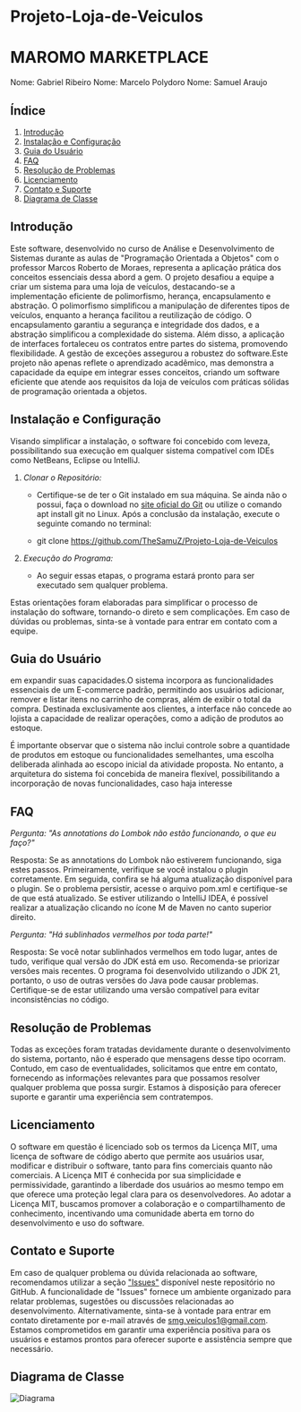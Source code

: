 # Projeto-Loja-de-Veiculos

# MAROMO MARKETPLACE
Nome: Gabriel Ribeiro
Nome: Marcelo Polydoro
Nome: Samuel Araujo

## Índice

1. [Introdução](#introdução)
2. [Instalação e Configuração](#instalação-e-configuração)
3. [Guia do Usuário](#guia-do-usuário)
4. [FAQ](#faq)
5. [Resolução de Problemas](#resolução-de-problemas)
6. [Licenciamento](#licenciamento)
7. [Contato e Suporte](#contato-e-suporte)
8. [Diagrama de Classe](#diagrama-de-classe)

## Introdução

Este software, desenvolvido no curso de Análise e Desenvolvimento de Sistemas durante as aulas de "Programação Orientada
a Objetos" com o professor Marcos Roberto de Moraes, representa a aplicação prática dos conceitos essenciais dessa abord a
gem. O projeto desafiou a equipe a criar um sistema para uma loja de veículos, destacando-se a implementação eficiente de
polimorfismo, herança, encapsulamento e abstração. O polimorfismo simplificou a manipulação de diferentes tipos de veículos,
enquanto a herança facilitou a reutilização de código. O encapsulamento garantiu a segurança e integridade dos dados, e 
a abstração simplificou a complexidade do sistema. Além disso, a aplicação de interfaces fortaleceu os contratos entre 
partes do sistema, promovendo flexibilidade. A gestão de exceções assegurou a robustez do software.Este projeto não apenas
reflete o aprendizado acadêmico, mas demonstra a capacidade da equipe em integrar esses conceitos, criando um software 
eficiente que atende aos requisitos da loja de veículos com práticas sólidas de programação orientada a objetos.

## Instalação e Configuração

Visando simplificar a instalação, o software foi concebido com leveza, possibilitando sua execução em 
qualquer sistema compatível com IDEs como NetBeans, Eclipse ou IntelliJ.

1. *Clonar o Repositório:*
    - Certifique-se de ter o Git instalado em sua máquina. Se ainda não o possui, faça o download no [site oficial do Git](https://git-scm.com/) ou utilize o comando apt install git no Linux. Após a conclusão da instalação, execute o seguinte comando no terminal: 
      
    - git clone https://github.com/TheSamuZ/Projeto-Loja-de-Veiculos

4. *Execução do Programa:*
    - Ao seguir essas etapas, o programa estará pronto para ser executado sem qualquer problema.

Estas orientações foram elaboradas para simplificar o processo de instalação do software, tornando-o direto e sem complicações. 
Em caso de dúvidas ou problemas, sinta-se à vontade para entrar em contato com a equipe.

## Guia do Usuário


em expandir suas capacidades.O sistema incorpora as funcionalidades essenciais de um E-commerce padrão, permitindo aos 
usuários adicionar,
remover e listar itens no carrinho de compras, além de exibir o total da compra. Destinada exclusivamente aos clientes,
a interface não concede ao lojista a capacidade de realizar operações, como a adição de produtos ao estoque.

É importante observar que o sistema não inclui controle sobre a quantidade de produtos em estoque ou funcionalidades
semelhantes, uma escolha deliberada alinhada ao escopo inicial da atividade proposta. No entanto, a arquitetura do
sistema foi concebida de maneira flexível, possibilitando a incorporação de novas funcionalidades, caso haja interesse

## FAQ

*Pergunta: "As annotations do Lombok não estão funcionando, o que eu faço?"*

Resposta: Se as annotations do Lombok não estiverem funcionando, siga estes passos. Primeiramente, verifique se você
instalou o plugin corretamente. Em seguida, confira se há alguma atualização disponível para o plugin. Se o problema
persistir, acesse o arquivo pom.xml e certifique-se de que está atualizado. Se estiver utilizando o IntelliJ IDEA,
é possível realizar a atualização clicando no ícone M de Maven no canto superior direito.

*Pergunta: "Há sublinhados vermelhos por toda parte!"*

Resposta: Se você notar sublinhados vermelhos em todo lugar, antes de tudo, verifique qual versão do JDK está em uso.
Recomenda-se priorizar versões mais recentes. O programa foi desenvolvido utilizando o JDK 21, portanto, o uso de outras
versões do Java pode causar problemas. Certifique-se de estar utilizando uma versão compatível para evitar
inconsistências no código.

## Resolução de Problemas

Todas as exceções foram tratadas devidamente durante o desenvolvimento do sistema, portanto, não é esperado que mensagens
desse tipo ocorram. Contudo, em caso de eventualidades, solicitamos que entre em contato, fornecendo as informações
relevantes para que possamos resolver qualquer problema que possa surgir. Estamos à disposição para oferecer suporte e
garantir uma experiência sem contratempos.

## Licenciamento

O software em questão é licenciado sob os termos da Licença MIT, uma licença de software de código aberto que permite
aos usuários usar, modificar e distribuir o software, tanto para fins comerciais quanto não comerciais. A Licença MIT é
conhecida por sua simplicidade e permissividade, garantindo a liberdade dos usuários ao mesmo tempo em que oferece uma
proteção legal clara para os desenvolvedores. Ao adotar a Licença MIT, buscamos promover a colaboração e o compartilhamento
de conhecimento, incentivando uma comunidade aberta em torno do desenvolvimento e uso do software.

## Contato e Suporte

Em caso de qualquer problema ou dúvida relacionada ao software, recomendamos utilizar a seção ["Issues"](https://github.com/vinicius-delfin/maromo-marketplace/issues)
disponível neste repositório no GitHub. A funcionalidade de "Issues" fornece um ambiente organizado para relatar problemas,
sugestões ou discussões relacionadas ao desenvolvimento. Alternativamente, sinta-se à vontade para entrar em contato
diretamente por e-mail através de [smg.veiculos1@gmail.com](smg.veiculos1@gmail.com). Estamos comprometidos em
garantir uma experiência positiva para os usuários e estamos prontos para oferecer suporte e assistência sempre que
necessário.

## Diagrama de Classe

![Diagrama](images/DiagramaDeClasse.png)
